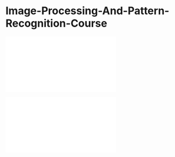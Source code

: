 # Image-Processing-And-Pattern-Recognition-Course
![Introduction](./Notes/introduction.markdown)

![How Do We and the Computer See?](./Notes/howDoWeAndTheComputerSee.markdown)
